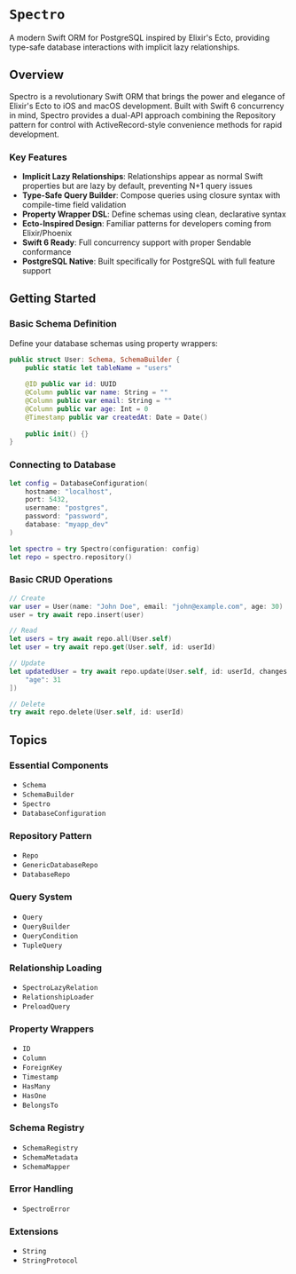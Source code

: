# ``Spectro``

A modern Swift ORM for PostgreSQL inspired by Elixir's Ecto, providing type-safe database interactions with implicit lazy relationships.

## Overview

Spectro is a revolutionary Swift ORM that brings the power and elegance of Elixir's Ecto to iOS and macOS development. Built with Swift 6 concurrency in mind, Spectro provides a dual-API approach combining the Repository pattern for control with ActiveRecord-style convenience methods for rapid development.

### Key Features

- **Implicit Lazy Relationships**: Relationships appear as normal Swift properties but are lazy by default, preventing N+1 query issues
- **Type-Safe Query Builder**: Compose queries using closure syntax with compile-time field validation
- **Property Wrapper DSL**: Define schemas using clean, declarative syntax
- **Ecto-Inspired Design**: Familiar patterns for developers coming from Elixir/Phoenix
- **Swift 6 Ready**: Full concurrency support with proper Sendable conformance
- **PostgreSQL Native**: Built specifically for PostgreSQL with full feature support

## Getting Started

### Basic Schema Definition

Define your database schemas using property wrappers:

```swift
public struct User: Schema, SchemaBuilder {
    public static let tableName = "users"
    
    @ID public var id: UUID
    @Column public var name: String = ""
    @Column public var email: String = ""
    @Column public var age: Int = 0
    @Timestamp public var createdAt: Date = Date()
    
    public init() {}
}
```

### Connecting to Database

```swift
let config = DatabaseConfiguration(
    hostname: "localhost",
    port: 5432,
    username: "postgres",
    password: "password",
    database: "myapp_dev"
)

let spectro = try Spectro(configuration: config)
let repo = spectro.repository()
```

### Basic CRUD Operations

```swift
// Create
var user = User(name: "John Doe", email: "john@example.com", age: 30)
user = try await repo.insert(user)

// Read
let users = try await repo.all(User.self)
let user = try await repo.get(User.self, id: userId)

// Update
let updatedUser = try await repo.update(User.self, id: userId, changes: [
    "age": 31
])

// Delete
try await repo.delete(User.self, id: userId)
```

## Topics

### Essential Components

- ``Schema``
- ``SchemaBuilder``
- ``Spectro``
- ``DatabaseConfiguration``

### Repository Pattern

- ``Repo``
- ``GenericDatabaseRepo``
- ``DatabaseRepo``

### Query System

- ``Query``
- ``QueryBuilder``
- ``QueryCondition``
- ``TupleQuery``

### Relationship Loading

- ``SpectroLazyRelation``
- ``RelationshipLoader``
- ``PreloadQuery``

### Property Wrappers

- ``ID``
- ``Column``
- ``ForeignKey``
- ``Timestamp``
- ``HasMany``
- ``HasOne``
- ``BelongsTo``

### Schema Registry

- ``SchemaRegistry``
- ``SchemaMetadata``
- ``SchemaMapper``

### Error Handling

- ``SpectroError``

### Extensions

- ``String``
- ``StringProtocol``